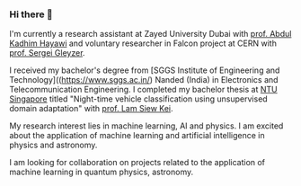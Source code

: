 ### Hi there 👋

<!--
**vgthengane/vgthengane** is a ✨ _special_ ✨ repository because its `README.md` (this file) appears on your GitHub profile.

Here are some ideas to get you started:

- 🔭 I’m currently working on ...
- 🌱 I’m currently learning ...
- 👯 I’m looking to collaborate on ...
- 🤔 I’m looking for help with ...
- 💬 Ask me about ...
- 📫 How to reach me: ...
- 😄 Pronouns: ...
- ⚡ Fun fact: ...
-->

I'm currently a research assistant at Zayed University Dubai with [prof. Abdul Kadhim Hayawi](https://scholar.google.ca/citations?user=9x-gX6sAAAAJ&hl=en) and voluntary researcher in Falcon project at CERN with [prof. Sergei Gleyzer](http://sergeigleyzer.com/). 

I received my bachelor's degree from [SGGS Institute of Engineering and Technology]((https://www.sggs.ac.in/) Nanded (India) in Electronics and Telecommunication Engineering. I completed my bachelor thesis at [NTU Singapore](https://www.ntu.edu.sg/) titled "Night-time vehicle classification using unsupervised domain adaptation" with [prof. Lam Siew Kei](https://personal.ntu.edu.sg/assklam/).

My research interest lies in machine learning, AI and physics. I am excited about the application of machine learning and artificial intelligence in physics and astronomy.

I am looking for collaboration on projects related to the application of machine learning in quantum physics, astronomy. 
